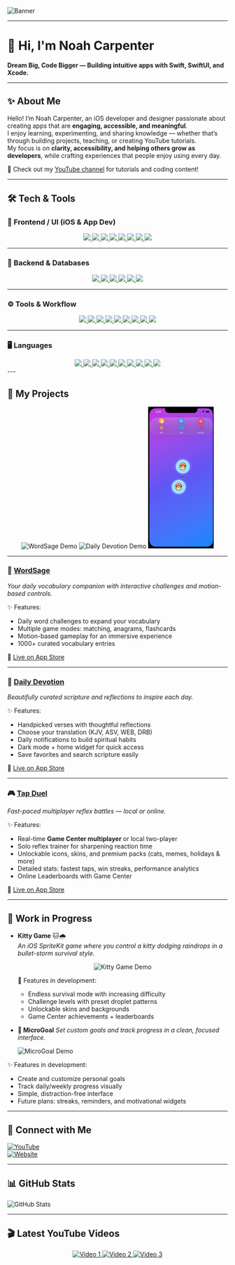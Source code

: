 <!-- ============================= -->
<!--          BANNER SECTION       -->
<!-- ============================= -->

![Banner](https://github.com/NDCSwift/Swift-Projects/blob/main/Screenshot%202025-09-25%20at%201.06.36%E2%80%AFPM.png?raw=true)

---

<!-- ============================= -->
<!--          INTRODUCTION         -->
<!-- ============================= -->

# 👋 Hi, I'm Noah Carpenter  
**Dream Big, Code Bigger — Building intuitive apps with Swift, SwiftUI, and Xcode.**

---

<!-- ============================= -->
<!--             ABOUT ME          -->
<!-- ============================= -->

## ✨ About Me  
Hello! I’m Noah Carpenter, an iOS developer and designer passionate about creating apps that are **engaging, accessible, and meaningful**.  
I enjoy learning, experimenting, and sharing knowledge — whether that’s through building projects, teaching, or creating YouTube tutorials.  
My focus is on **clarity, accessibility, and helping others grow as developers**, while crafting experiences that people enjoy using every day.  

🎥 Check out my [YouTube channel](https://www.youtube.com/@NoahDoesCoding97) for tutorials and coding content!  

---


<!-- ============================= -->
<!--         TECH & TOOLS          -->
<!-- ============================= -->

## 🛠️ Tech & Tools  

### 📱 Frontend / UI (iOS & App Dev)  
<div align="center">
  <a href="https://developer.apple.com/xcode/swiftui/">
    <img src="https://img.shields.io/badge/SwiftUI-orange?logo=swift&logoColor=white" />
  </a>
  <a href="https://developer.apple.com/documentation/uikit">
    <img src="https://img.shields.io/badge/UIKit-0A84FF?logo=apple&logoColor=white" />
  </a>
  <a href="https://developer.apple.com/xcode/swiftdata/">
    <img src="https://img.shields.io/badge/SwiftData-blue?logo=swift&logoColor=white" />
  </a>
  <a href="https://developer.apple.com/spritekit/">
    <img src="https://img.shields.io/badge/SpriteKit-FF2D55?logo=apple&logoColor=white" />
  </a>
  <a href="https://developer.apple.com/gamekit/">
    <img src="https://img.shields.io/badge/GameKit-purple?logo=apple&logoColor=white" />
  </a>
  <a href="https://developer.apple.com/av-foundation/">
    <img src="https://img.shields.io/badge/AVFoundation-0A84FF?logo=apple&logoColor=white" />
  </a>
  <a href="https://developer.apple.com/healthkit/">
    <img src="https://img.shields.io/badge/HealthKit-FF3B30?logo=apple&logoColor=white" />
  </a>
  <a href="https://developer.apple.com/documentation/storekit">
    <img src="https://img.shields.io/badge/StoreKit-5856D6?logo=apple&logoColor=white" />
  </a>
</div>

---

### 💾 Backend & Databases  
<div align="center">
  <a href="https://firebase.google.com/">
    <img src="https://img.shields.io/badge/Firebase-FFCA28?logo=firebase&logoColor=black" />
  </a>
  <a href="https://flask.palletsprojects.com/">
    <img src="https://img.shields.io/badge/Flask-000000?logo=flask&logoColor=white" />
  </a>
  <a href="https://www.sqlite.org/">
    <img src="https://img.shields.io/badge/SQLite-003B57?logo=sqlite&logoColor=white" />
  </a>
  <a href="https://realm.io/">
    <img src="https://img.shields.io/badge/Realm-39477F?logo=realm&logoColor=white" />
  </a>
  <a href="https://developer.apple.com/icloud/cloudkit/">
    <img src="https://img.shields.io/badge/CloudKit-0A84FF?logo=apple&logoColor=white" />
  </a>
  <a href="https://developer.apple.com/documentation/coredata">
    <img src="https://img.shields.io/badge/CoreData-FFCC00?logo=apple&logoColor=black" />
  </a>
</div>

---

### ⚙️ Tools & Workflow  
<div align="center">
  <a href="https://developer.apple.com/xcode/">
    <img src="https://img.shields.io/badge/Xcode-1575F9?logo=xcode&logoColor=white" />
  </a>
  <a href="https://developer.apple.com/xcode-cloud/">
    <img src="https://img.shields.io/badge/Xcode%20Cloud-0A84FF?logo=apple&logoColor=white" />
  </a>
  <a href="https://developer.apple.com/testflight/">
    <img src="https://img.shields.io/badge/TestFlight-0A84FF?logo=apple&logoColor=white" />
  </a>
  <a href="https://git-scm.com/">
    <img src="https://img.shields.io/badge/Git-F05032?logo=git&logoColor=white" />
  </a>
  <a href="https://github.com/">
    <img src="https://img.shields.io/badge/GitHub-181717?logo=github&logoColor=white" />
  </a>
  <a href="https://code.visualstudio.com/">
    <img src="https://img.shields.io/badge/VS%20Code-007ACC?logo=visualstudiocode&logoColor=white" />
  </a>
  <a href="https://www.figma.com/">
    <img src="https://img.shields.io/badge/Figma-F24E1E?logo=figma&logoColor=white" />
  </a>
  <a href="https://www.apple.com/keynote/">
    <img src="https://img.shields.io/badge/Keynote-0066CC?logo=apple&logoColor=white" />
  </a>
    <a href="https://unity.com/">
    <img src="https://img.shields.io/badge/Unity-000000?logo=unity&logoColor=white" />
  </a>
</div>

---

### 🖥️ Languages  
<div align="center">
  <a href="https://developer.apple.com/swift/">
    <img src="https://img.shields.io/badge/Swift-FA7343?logo=swift&logoColor=white" />
  </a>
  <a href="https://learn.microsoft.com/en-us/dotnet/csharp/">
    <img src="https://img.shields.io/badge/C%23-239120?logo=csharp&logoColor=white" />
  </a>
  <a href="https://www.python.org/">
    <img src="https://img.shields.io/badge/Python-3776AB?logo=python&logoColor=white" />
  </a>
    <a href="https://developer.apple.com/swift/">
    <img src="https://img.shields.io/badge/Swift-FA7343?logo=swift&logoColor=white" />
  </a>
  <a href="https://learn.microsoft.com/en-us/dotnet/csharp/">
    <img src="https://img.shields.io/badge/C%23-239120?logo=csharp&logoColor=white" />
  </a>
  <a href="https://www.python.org/">
    <img src="https://img.shields.io/badge/Python-3776AB?logo=python&logoColor=white" />
  </a>
  <a href="https://unity.com/">
    <img src="https://img.shields.io/badge/Unity-000000?logo=unity&logoColor=white" />
  </a>
  <a href="https://developer.mozilla.org/en-US/docs/Web/JavaScript">
    <img src="https://img.shields.io/badge/JavaScript-F7DF1E?logo=javascript&logoColor=black" />
  </a>
  <a href="https://developer.mozilla.org/en-US/docs/Glossary/HTML5">
    <img src="https://img.shields.io/badge/HTML5-E34F26?logo=html5&logoColor=white" />
  </a>
  <a href="https://www.json.org/">
    <img src="https://img.shields.io/badge/JSON-000000?logo=json&logoColor=white" />
  </a>
</div>
---

<!-- ============================= -->
<!--           MY PROJECTS         -->
<!-- ============================= -->

## 🚀 My Projects  

<p align="center">
  <img src="https://github.com/NDCSwift/Swift-Projects/blob/main/docs/screens/WSGif.gif?raw=true" width="150" alt="WordSage Demo"/>
  <img src="https://github.com/NDCSwift/Swift-Projects/blob/main/docs/screens/DDGif.gif?raw=true" width="150" alt="Daily Devotion Demo"/>
  <img src="https://github.com/NDCSwift/Swift-Projects/blob/main/docs/screens/TDGif.gif?raw=true" width="150" alt="Tap Duel Demo"/>
</p>

---

### 📘 [WordSage](https://apps.apple.com/ca/app/wordsage/id6683296823)  
_Your daily vocabulary companion with interactive challenges and motion-based controls._  

✨ Features:  
- Daily word challenges to expand your vocabulary  
- Multiple game modes: matching, anagrams, flashcards  
- Motion-based gameplay for an immersive experience  
- 1000+ curated vocabulary entries  

🔗 [Live on App Store](https://apps.apple.com/ca/app/wordsage/id6683296823)  

---

### 📖 [Daily Devotion](https://apps.apple.com/ca/app/daily-devotions/id6744182819)  
_Beautifully curated scripture and reflections to inspire each day._  

✨ Features:  
- Handpicked verses with thoughtful reflections  
- Choose your translation (KJV, ASV, WEB, DRB)  
- Daily notifications to build spiritual habits  
- Dark mode + home widget for quick access  
- Save favorites and search scripture easily  

🔗 [Live on App Store](https://apps.apple.com/ca/app/daily-devotions/id6744182819)  

---

### 🎮 [Tap Duel](https://apps.apple.com/us/app/tap-duel/id6746076055)  
_Fast-paced multiplayer reflex battles — local or online._  

✨ Features:  
- Real-time **Game Center multiplayer** or local two-player  
- Solo reflex trainer for sharpening reaction time  
- Unlockable icons, skins, and premium packs (cats, memes, holidays & more)  
- Detailed stats: fastest taps, win streaks, performance analytics  
- Online Leaderboards with Game Center

🔗 [Live on App Store](https://apps.apple.com/us/app/tap-duel/id6746076055)  

---

<!-- ============================= -->
<!--           WIP PROJECTS        -->
<!-- ============================= -->

## 🧪 Work in Progress  

- **Kitty Game** 🐱🌧️  
  _An iOS SpriteKit game where you control a kitty dodging raindrops in a bullet-storm survival style._  

  <p align="center">
    <img src="https://github.com/NDCSwift/Swift-Projects/blob/main/docs/screens/KittyGameGif.gif?raw=true" width="400" alt="Kitty Game Demo"/>
  </p>

  🚧 Features in development:  
  - Endless survival mode with increasing difficulty  
  - Challenge levels with preset droplet patterns  
  - Unlockable skins and backgrounds  
  - Game Center achievements + leaderboards
 
 - **🎯 MicroGoal** 
_Set custom goals and track progress in a clean, focused interface._  

    <p align="left">
    <img src="https://github.com/NDCSwift/Swift-Projects/blob/main/docs/screens/MGGif.gif?raw=true" width="100" alt="MicroGoal Demo"/>
  </p>

✨ Features in development:  
- Create and customize personal goals  
- Track daily/weekly progress visually  
- Simple, distraction-free interface  
- Future plans: streaks, reminders, and motivational widgets  

---

<!-- ============================= -->
<!--          CONNECT WITH ME      -->
<!-- ============================= -->

## 🤝 Connect with Me  

[![YouTube](https://img.shields.io/badge/YouTube-FF0000?logo=youtube&logoColor=white)](https://www.youtube.com/@NoahDoesCoding97)  
[![Website](https://img.shields.io/badge/Website-000000?logo=About.me&logoColor=white)](https://ndcswift.github.io/Swift-Projects/)  

---


<!-- ============================= -->
<!--           GITHUB STATS        -->
<!-- ============================= -->

## 📊 GitHub Stats  

![GitHub Stats](https://github-readme-stats.vercel.app/api?username=NDCSwift&show_icons=true&theme=tokyonight)

---

<!-- ============================= -->
<!--         YOUTUBE LATEST        -->
<!-- ============================= -->

## 🎬 Latest YouTube Videos  

<div align="center">

<a href="https://youtu.be/2Q-iM1MXIbs">
  <img src="https://img.youtube.com/vi/2Q-iM1MXIbs/0.jpg" width="30%" alt="Video 1"/>
</a>
<a href="https://youtu.be/jANfmTbiDLc">
  <img src="https://img.youtube.com/vi/jANfmTbiDLc/0.jpg" width="30%" alt="Video 2"/>
</a>
<a href="https://youtu.be/1UM8AyFGO_c">
  <img src="https://img.youtube.com/vi/1UM8AyFGO_c/0.jpg" width="30%" alt="Video 3"/>
</a>

</div>
